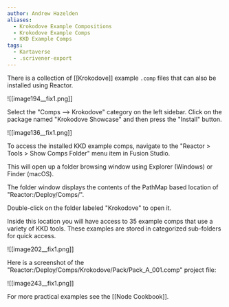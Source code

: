 ```yaml
---
author: Andrew Hazelden
aliases:
  - Krokodove Example Compositions
  - Krokodove Example Comps
  - KKD Example Comps
tags:
  - Kartaverse
  - .scrivener-export
---
```


There is a collection of [[Krokodove]] example `.comp` files that can also be installed using Reactor.

![[image194__fix1.png]]

Select the "Comps --> Krokodove" category on the left sidebar. Click on the package named "Krokodove Showcase" and then press the "Install" button.

![[image136__fix1.png]]

To access the installed KKD example comps, navigate to the "Reactor \> Tools \> Show Comps Folder" menu item in Fusion Studio.

This will open up a folder browsing window using Explorer (Windows) or Finder (macOS).

The folder window displays the contents of the PathMap based location of "Reactor:/Deploy/Comps/".

Double-click on the folder labeled "Krokodove" to open it.

Inside this location you will have access to 35 example comps that use a variety of KKD tools. These examples are stored in categorized sub-folders for quick access.

![[image202__fix1.png]]

Here is a screenshot of the "Reactor:/Deploy/Comps/Krokodove/Pack/Pack_A\_001.comp" project file:

![[image243__fix1.png]]

For more practical examples see the [[Node Cookbook]].
